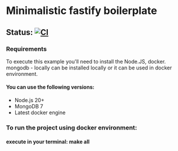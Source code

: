 # Minimalistic fastify boilerplate

## Status: [![CI](https://github.com/tryb3l/fastify-boilerplate/actions/workflows/ci.yml/badge.svg)](https://github.com/tryb3l/fastify-boilerplate/actions/workflows/ci.yml)

### Requirements

To execute this example you'll need to install the Node.JS, docker. mongodb - locally can be installed locally or it can be used in docker environment.

#### You can use the following versions:

- Node.js 20+
- MongoDB 7
- Latest docker engine

### To run the project using docker environment:

#### execute in your terminal: make all